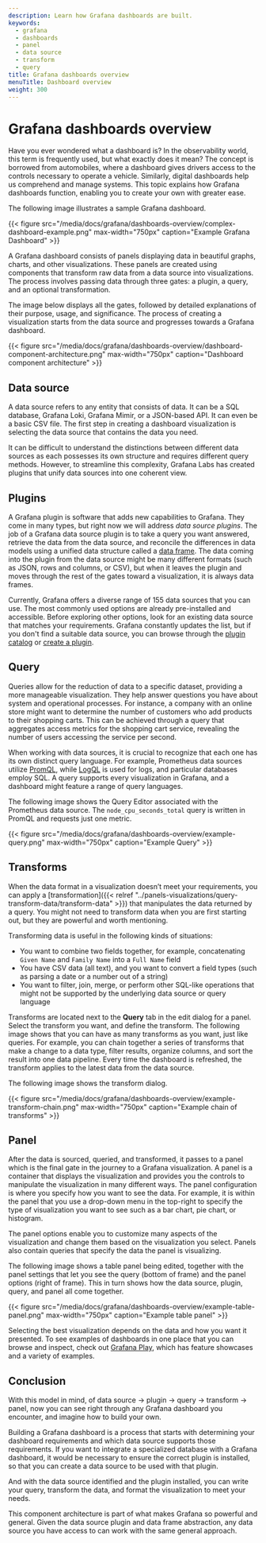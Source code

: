 ```yaml
---
description: Learn how Grafana dashboards are built.
keywords:
  - grafana
  - dashboards
  - panel
  - data source
  - transform
  - query
title: Grafana dashboards overview
menuTitle: Dashboard overview
weight: 300
---
```


# Grafana dashboards overview

Have you ever wondered what a dashboard is? In the observability world, this term is frequently used, but what exactly does it mean? The concept is borrowed from automobiles, where a dashboard gives drivers access to the controls necessary to operate a vehicle. Similarly, digital dashboards help us comprehend and manage systems. This topic explains how Grafana dashboards function, enabling you to create your own with greater ease.

The following image illustrates a sample Grafana dashboard.

{{< figure src="/media/docs/grafana/dashboards-overview/complex-dashboard-example.png" max-width="750px" caption="Example Grafana Dashboard" >}}

A Grafana dashboard consists of panels displaying data in beautiful graphs, charts, and other visualizations. These panels are created using components that transform raw data from a data source into visualizations. The process involves passing data through three gates: a plugin, a query, and an optional transformation.

The image below displays all the gates, followed by detailed explanations of their purpose, usage, and significance. The process of creating a visualization starts from the data source and progresses towards a Grafana dashboard.

{{< figure src="/media/docs/grafana/dashboards-overview/dashboard-component-architecture.png" max-width="750px" caption="Dashboard component architecture" >}}

## Data source

A data source refers to any entity that consists of data. It can be a SQL database, Grafana Loki, Grafana Mimir, or a JSON-based API. It can even be a basic CSV file. The first step in creating a dashboard visualization is selecting the data source that contains the data you need.

It can be difficult to understand the distinctions between different data sources as each possesses its own structure and requires different query methods. However, to streamline this complexity, Grafana Labs has created plugins that unify data sources into one coherent view.

## Plugins

A Grafana plugin is software that adds new capabilities to Grafana. They come in many types, but right now we will address _data source plugins_. The job of a Grafana data source plugin is to take a query you want answered, retrieve the  data from the data source, and reconcile the differences in data models using a unified data structure called a [data frame](https://grafana.com/docs/grafana/latest/developers/plugins/data-frames/). The data coming into the plugin from the data source might be many different formats (such as JSON, rows and columns, or CSV), but when it leaves the plugin and moves through the rest of the gates toward a visualization, it is always data frames.

Currently, Grafana offers a diverse range of 155 data sources that you can use. The most commonly used options are already pre-installed and accessible. Before exploring other options, look for an existing data source that matches your requirements. Grafana constantly updates the list, but if you don't find a suitable data source, you can browse through the [plugin catalog](/grafana/plugins/?type=datasource) or [create a plugin](/tutorials/build-a-data-source-plugin/).

## Query

Queries allow for the reduction of data to a specific dataset, providing a more manageable visualization. They help answer questions you have about system and operational processes. For instance, a company with an online store might want to determine the number of customers who add products to their shopping carts. This can be achieved through a query that aggregates access metrics for the shopping cart service, revealing the number of users accessing the service per second.

When working with data sources, it is crucial to recognize that each one has its own distinct query language. For example, Prometheus data sources utilize [PromQL](/blog/2020/02/04/introduction-to-promql-the-prometheus-query-language/), while [LogQL](https://grafana.com/docs/loki/latest/logql/) is used for logs, and particular databases employ SQL. A query supports every visualization in Grafana, and a dashboard might feature a range of query languages.

The following image shows the Query Editor associated with the Prometheus data source. The `node_cpu_seconds_total` query is written in PromQL and requests just one metric.

{{< figure src="/media/docs/grafana/dashboards-overview/example-query.png" max-width="750px" caption="Example Query" >}}


## Transforms

When the data format in a visualization doesn’t meet your requirements, you can apply a [transformation]({{< relref "../panels-visualizations/query-transform-data/transform-data" >}}) that manipulates the data returned by a query. You might not need to transform data when you are first starting out, but they are powerful and worth mentioning.

Transforming data is useful in the following kinds of situations: 

- You want to combine two fields together, for example, concatenating `Given Name` and `Family Name` into a `Full Name` field
- You have CSV data (all text), and you want to convert a field types (such as parsing a date or a number out of a string)
- You want to filter, join, merge, or perform other SQL-like operations that might not be supported by the underlying data source or query language


Transforms are located next to the **Query** tab in the edit dialog for a panel. Select the transform you want, and define the transform. The following image shows that you can have as many transforms as you want, just like queries. For example, you can chain together a series of transforms that make a change to a data type, filter results, organize columns, and sort the result into one data pipeline. Every time the dashboard is refreshed, the transform applies to the latest data from the data source.

The following image shows the transform dialog.

{{< figure src="/media/docs/grafana/dashboards-overview/example-transform-chain.png" max-width="750px" caption="Example chain of transforms" >}}

## Panel

After the data is sourced, queried, and transformed, it passes to a panel which is the  final gate in the journey to a Grafana visualization.  A panel is a container that displays the visualization and provides you the controls to manipulate the visualization in many different ways.  The panel configuration is where you specify how you want to see the data. For example, it is within the panel that you use a drop-down menu in the top-right to specify the type of visualization you want to see such as a bar chart, pie chart, or histogram.

The panel options enable you to customize many aspects of the visualization and change them based on the visualization you select. Panels also contain queries that specify the data the panel is visualizing.

The following image shows a table panel being edited, together with the panel settings that let you see the query (bottom of frame) and the panel options (right of frame). This in turn shows how the data source, plugin, query, and panel all come together.

{{< figure src="/media/docs/grafana/dashboards-overview/example-table-panel.png" max-width="750px" caption="Example table panel" >}}

Selecting the best visualization depends on the data and how you want it presented.  To see examples of dashboards in one place that you can browse and inspect, check out [Grafana Play](https://play.grafana.org/), which has feature showcases and a variety of examples.

## Conclusion

With this model in mind, of data source -> plugin -> query -> transform -> panel, now you can see right through any Grafana dashboard you encounter, and imagine how to build your own.

Building a Grafana dashboard is a process that starts with determining your dashboard requirements and which data source supports those requirements. If you want to integrate a specialized database with a Grafana dashboard, it would be necessary to ensure the correct plugin is installed, so that you can create a data source to be used with that plugin.

And with the data source identified and the plugin installed, you can write your query, transform the data, and format the visualization to meet your needs.

This component architecture is part of what makes Grafana so powerful and general.  Given the data source plugin and data frame abstraction, any data source you have access to can work with the same general approach.
